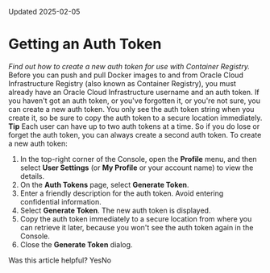 Updated 2025-02-05
# Getting an Auth Token
_Find out how to create a new auth token for use with Container Registry._
Before you can push and pull Docker images to and from Oracle Cloud Infrastructure Registry (also known as Container Registry), you must already have an Oracle Cloud Infrastructure username and an auth token. If you haven't got an auth token, or you've forgotten it, or you're not sure, you can create a new auth token. You only see the auth token string when you create it, so be sure to copy the auth token to a secure location immediately.
**Tip** Each user can have up to two auth tokens at a time. So if you do lose or forget the auth token, you can always create a second auth token. 
To create a new auth token:
  1. In the top-right corner of the Console, open the **Profile** menu, and then select **User Settings** (or **My Profile** or your account name) to view the details.
  2. On the **Auth Tokens** page, select **Generate Token**.
  3. Enter a friendly description for the auth token. Avoid entering confidential information.
  4. Select **Generate Token**. The new auth token is displayed.
  5. Copy the auth token immediately to a secure location from where you can retrieve it later, because you won't see the auth token again in the Console.
  6. Close the **Generate Token** dialog.


Was this article helpful?
YesNo

